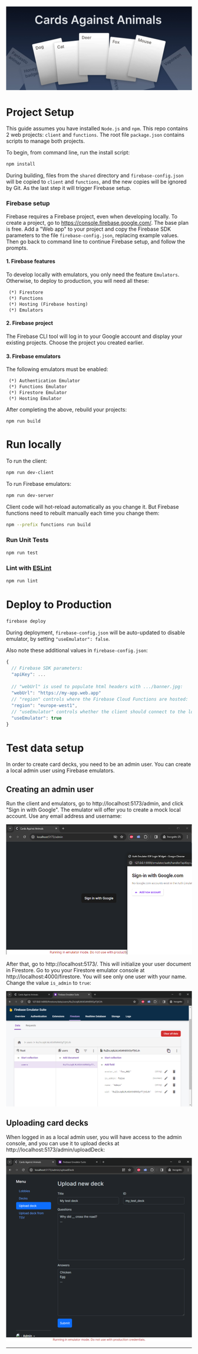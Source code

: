 ![banner](https://raw.githubusercontent.com/Hunternif/cards-against-animals/main/client/public/banner.jpg)

# Project Setup

This guide assumes you have installed `Node.js` and `npm`. This repo contains 2 web projects: `client` and `functions`. The root file `package.json` contains scripts to manage both projects.

To begin, from command line, run the install script:
```sh
npm install
```

During building, files from the `shared` directory and `firebase-config.json` will be copied to `client` and `functions`, and the new copies will be ignored by Git. As the last step it will trigger Firebase setup.

### Firebase setup

Firebase requires a Firebase project, even when developing locally. To create a project, go to https://console.firebase.google.com/. The base plan is free. Add a "Web app" to your project and copy the Firebase SDK parameters to the file `firebase-config.json`, replacing example values. Then go back to command line to continue Firebase setup, and follow the prompts.

#### 1. Firebase features
To develop locally with emulators, you only need the feature `Emulators`. Otherwise, to deploy to production, you will need all these:
```
 (*) Firestore
 (*) Functions
 (*) Hosting (Firebase hosting)
 (*) Emulators
```

#### 2. Firebase project
The Firebase CLI tool will log in to your Google account and display your existing projects. Choose the project you created earlier.

#### 3. Firebase emulators
The following emulators must be enabled:
```
 (*) Authentication Emulator
 (*) Functions Emulator
 (*) Firestore Emulator
 (*) Hosting Emulator
```

After completing the above, rebuild your projects:
```
npm run build
```

# Run locally

To run the client:
```sh
npm run dev-client
```

To run Firebase emulators:
```sh
npm run dev-server
```

Client code will hot-reload automatically as you change it. But Firebase functions need to rebuilt manually each time you change them:
```sh
npm --prefix functions run build
```

### Run Unit Tests

```sh
npm run test
```

### Lint with [ESLint](https://eslint.org/)

```sh
npm run lint
```

# Deploy to Production

```sh
firebase deploy
```
During deployment, `firebase-config.json` will be auto-updated to disable emulator, by setting `"useEmulator": false`.

Also note these additional values in `firebase-config.json`:

```js
{
  // Firebase SDK parameters:
  "apiKey": ...

  // "webUrl" is used to populate html headers with .../banner.jpg:
  "webUrl": "https://my-app.web.app"
  // "region" controls where the Firebase Cloud Functions are hosted:
  "region": "europe-west1",
  // "useEmulator" controls whether the client should connect to the local emulator or to prod:
  "useEmulator": true
}
```

# Test data setup

In order to create card decks, you need to be an admin user. You can create a local admin user using Firebase emulators.

## Creating an admin user
Run the client and emulators, go to http://localhost:5173/admin, and click "Sign in with Google". The emulator will offer you to create a mock local account. Use any email address and username:

![Creating a mock Google account](https://raw.githubusercontent.com/Hunternif/cards-against-animals/main/docs/emulator_google_account_setup.png)

After that, go to http://localhost:5173/. This will initialize your user document in Firestore. Go to you your Firestore emulator console at http://localhost:4000/firestore. You will see only one user with your name. Change the value `is_admin` to `true`:

![Setting id_admin on your user](https://raw.githubusercontent.com/Hunternif/cards-against-animals/main/docs/emulator_admin_user_setup.png)

## Uploading card decks
When logged in as a local admin user, you will have access to the admin console, and you can use it to upload decks at http://localhost:5173/admin/uploadDeck:

![Upload your test deck](https://raw.githubusercontent.com/Hunternif/cards-against-animals/main/docs/upload_test_deck.png)

-----
